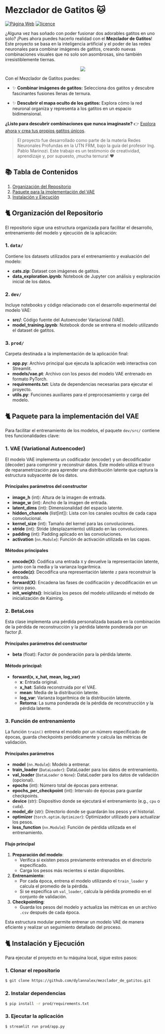 # Mezclador de Gatitos 🐱

[![Página Web](https://img.shields.io/badge/P%C3%A1gina_Web-Mezclador%20de%20Gatitos-blue)](https://mezclador-gatitos.streamlit.app/)
[![licence](https://img.shields.io/github/license/dylannalex/mezclador_de_gatitos?color=blue)](https://github.com/dylannalex/mezclador_de_gatitos/blob/main/LICENSE)

¿Alguna vez has soñado con poder fusionar dos adorables gatitos en uno solo? ¡Pues ahora puedes hacerlo realidad con el **Mezclador de Gatitos**! Este proyecto se basa en la inteligencia artificial y el poder de las redes neuronales para combinar imágenes de gatitos, creando nuevas combinaciones visuales que no solo son asombrosas, sino también irresistiblemente tiernas.

<p align="center"> <img src="../media/interpolation_example.png?raw=true" /> </p>

Con el Mezclador de Gatitos puedes:

- ✨ **Combinar imágenes de gatitos:** Selecciona dos gatitos y descubre fascinantes fusiones llenas de ternura.

- ✨ **Descubrir el mapa oculto de los gatitos:** Explora cómo la red neuronal organiza y representa a los gatitos en un espacio bidimensional.

**¿Listo para descubrir combinaciones que nunca imaginaste?** 👉 [Explora ahora y crea tus propios gatitos únicos](https://mezclador-gatitos.streamlit.app/).

> El proyecto fue desarrollado como parte de la materia Redes Neuronales Profundas en la UTN FRM, bajo la guía del profesor Ing. Pablo Marinozi. Este trabajo es un testimonio de creatividad, aprendizaje y, por supuesto, ¡mucha ternura! ❤️

## 📚 Tabla de Contenidos

1. [Organización del Repositorio](#-organización-del-repositorio)
2. [Paquete para la implementación del VAE](#-paquete-para-la-implementación-del-vae)
3. [Instalación y Ejecución](#-instalación-y-ejecución)

## 🐈 Organización del Repositorio

El repositorio sigue una estructura organizada para facilitar el desarrollo, entrenamiento del modelo y ejecución de la aplicación:

### 1. `data/`
Contiene los datasets utilizados para el entrenamiento y evaluación del modelo:

- **cats.zip**: Dataset con imágenes de gatitos.
- **data_exploration.ipynb**: Notebook de Jupyter con análisis y exploración inicial de los datos.

### 2. `dev/`
Incluye notebooks y código relacionado con el desarrollo experimental del modelo VAE:

- **src/**: Código fuente del Autoencoder Variacional (VAE).
- **model_training.ipynb**: Notebook donde se entrena el modelo utilizando el dataset de gatitos.

### 3. `prod/`
Carpeta destinada a la implementación de la aplicación final:

- **app.py**: Archivo principal que ejecuta la aplicación web interactiva con Streamlit.
- **models/vae.pt**: Archivo con los pesos del modelo VAE entrenado en formato PyTorch.
- **requirements.txt**: Lista de dependencias necesarias para ejecutar el proyecto.
- **utils.py**: Funciones auxiliares para el preprocesamiento y carga del modelo.


## 🐈 Paquete para la implementación del VAE

Para facilitar el entrenamiento de los modelos, el paquete `dev/src/` contiene tres funcionalidades clave:

### 1. VAE (Variational Autoencoder)

El modelo VAE implementa un codificador (encoder) y un decodificador (decoder) para comprimir y reconstruir datos. Este modelo utiliza el truco de reparametrización para aprender una distribución latente que captura la estructura subyacente de los datos.

#### Principales parámetros del constructor
- **image_h** (int): Altura de la imagen de entrada.
- **image_w** (int): Ancho de la imagen de entrada.
- **latent_dims** (int): Dimensionalidad del espacio latente.
- **hidden_channels** (list[int]): Lista con los canales ocultos de cada capa convolucional.
- **kernel_size** (int): Tamaño del kernel para las convoluciones.
- **stride** (int): Stride (desplazamiento) utilizado en las convoluciones.
- **padding** (int): Padding aplicado en las convoluciones.
- **activation** (`nn.Module`): Función de activación utilizada en las capas.

#### Métodos principales
- **encode(X)**: Codifica una entrada `X` y devuelve la representación latente, junto con la media y la varianza logarítmica.
- **decode(z)**: Decodifica una representación latente `z` para reconstruir la entrada.
- **forward(X)**: Encadena las fases de codificación y decodificación en un único paso.
- **init_weights()**: Inicializa los pesos del modelo utilizando el método de inicialización de Kaiming.

### 2. BetaLoss

Esta clase implementa una pérdida personalizada basada en la combinación de la pérdida de reconstrucción y la pérdida latente ponderada por un factor $\beta$.

#### Principales parámetros del constructor
- **beta** (float): Factor de ponderación para la pérdida latente.

#### Método principal:
- **forward(x, x_hat, mean, log_var)**
  - **x**: Entrada original.
  - **x_hat**: Salida reconstruida por el VAE.
  - **mean**: Media de la distribución latente.
  - **log_var**: Varianza logarítmica de la distribución latente.
  - **Retorna**: La suma ponderada de la pérdida de reconstrucción y la pérdida latente.

### 3. Función de entrenamiento

La función `train()` entrena el modelo por un número especificado de épocas, guarda checkpoints periódicamente y calcula las métricas de validación.

#### Principales parámetros
- **model** (`nn.Module`): Modelo a entrenar.
- **train_loader** (`DataLoader`): DataLoader para los datos de entrenamiento.
- **val_loader** (`DataLoader` o `None`): DataLoader para los datos de validación (opcional).
- **epochs** (int): Número total de épocas para entrenar.
- **epochs_per_checkpoint** (int): Intervalo de épocas para guardar checkpoints.
- **device** (str): Dispositivo donde se ejecutará el entrenamiento (e.g., `cpu` o `cuda`).
- **model_dir** (str): Directorio donde se guardarán los pesos y el historial.
- **optimizer** (`torch.optim.Optimizer`): Optimizador utilizado para actualizar los pesos.
- **loss_function** (`nn.Module`): Función de pérdida utilizada en el entrenamiento.

#### Flujo principal
1. **Preparación del modelo**:
   - Verifica si existen pesos previamente entrenados en el directorio especificado.
   - Carga los pesos más recientes si están disponibles.
2. **Entrenamiento**:
   - Por cada época, entrena el modelo utilizando el `train_loader` y calcula el promedio de la pérdida.
   - Si se especifica un `val_loader`, calcula la pérdida promedio en el conjunto de validación.
3. **Checkpointing**:
   - Guarda los pesos del modelo y actualiza las métricas en un archivo `.csv` después de cada época.

Esta estructura modular permite entrenar un modelo VAE de manera eficiente y realizar un seguimiento detallado del proceso.


## 🐈 Instalación y Ejecución

Para ejecutar el proyecto en tu máquina local, sigue estos pasos:

### 1. Clonar el repositorio

```bash
$ git clone https://github.com/dylannalex/mezclador_de_gatitos.git
```

### 2. Instalar dependencias
```bash
$ pip install -r prod/requirements.txt
```

### 3. Ejecutar la aplicación
```bash
$ streamlit run prod/app.py
```

